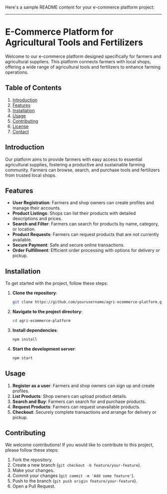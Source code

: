 Here's a sample README content for your e-commerce platform project:

---

# E-Commerce Platform for Agricultural Tools and Fertilizers

Welcome to our e-commerce platform designed specifically for farmers and agricultural suppliers. This platform connects farmers with local shops, offering a wide range of agricultural tools and fertilizers to enhance farming operations.

## Table of Contents
1. [Introduction](#introduction)
2. [Features](#features)
3. [Installation](#installation)
4. [Usage](#usage)
5. [Contributing](#contributing)
6. [License](#license)
7. [Contact](#contact)

## Introduction
Our platform aims to provide farmers with easy access to essential agricultural supplies, fostering a productive and sustainable farming community. Farmers can browse, search, and purchase tools and fertilizers from trusted local shops.

## Features
- **User Registration**: Farmers and shop owners can create profiles and manage their accounts.
- **Product Listings**: Shops can list their products with detailed descriptions and prices.
- **Search and Filter**: Farmers can search for products by name, category, or location.
- **Product Requests**: Farmers can request products that are not currently available.
- **Secure Payment**: Safe and secure online transactions.
- **Order Fulfillment**: Efficient order processing with options for delivery or pickup.

## Installation
To get started with the project, follow these steps:

1. **Clone the repository**:
   ```bash
   git clone https://github.com/yourusername/agri-ecommerce-platform.git
   ```

2. **Navigate to the project directory**:
   ```bash
   cd agri-ecommerce-platform
   ```

3. **Install dependencies**:
   ```bash
   npm install
   ```

4. **Start the development server**:
   ```bash
   npm start
   ```

## Usage
1. **Register as a user**: Farmers and shop owners can sign up and create profiles.
2. **List Products**: Shop owners can upload product details.
3. **Search and Buy**: Farmers can search for and purchase products.
4. **Request Products**: Farmers can request unavailable products.
5. **Checkout**: Securely complete transactions and arrange for delivery or pickup.

## Contributing
We welcome contributions! If you would like to contribute to this project, please follow these steps:

1. Fork the repository.
2. Create a new branch (`git checkout -b feature/your-feature`).
3. Make your changes.
4. Commit your changes (`git commit -m 'Add some feature'`).
5. Push to the branch (`git push origin feature/your-feature`).
6. Open a Pull Request.

